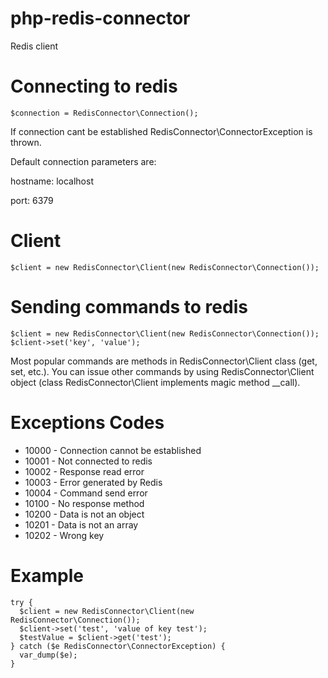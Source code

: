 # php-redis-connector
Redis client

# Connecting to redis
```
$connection = RedisConnector\Connection();
```
If connection cant be established RedisConnector\ConnectorException is thrown.

Default connection parameters are:

hostname: localhost

port: 6379

# Client
```
$client = new RedisConnector\Client(new RedisConnector\Connection());
```
# Sending commands to redis
```
$client = new RedisConnector\Client(new RedisConnector\Connection());
$client->set('key', 'value');
```
Most popular commands are methods in RedisConnector\Client class (get, set, etc.). You can issue other commands by using RedisConnector\Client object (class RedisConnector\Client implements magic method __call).

# Exceptions Codes

- 10000 - Connection cannot be established
- 10001 - Not connected to redis
- 10002 - Response read error
- 10003 - Error generated by Redis
- 10004 - Command send error
- 10100 - No response method
- 10200 - Data is not an object
- 10201 - Data is not an array
- 10202 - Wrong key

# Example

```
try {
  $client = new RedisConnector\Client(new RedisConnector\Connection());
  $client->set('test', 'value of key test');
  $testValue = $client->get('test');
} catch ($e RedisConnector\ConnectorException) {
  var_dump($e);
}
```
